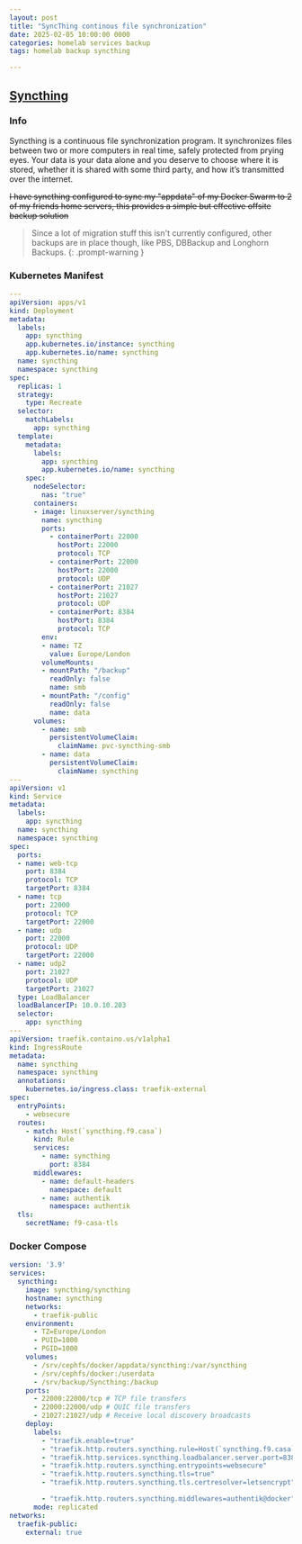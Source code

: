```yaml
---
layout: post
title: "SyncThing continous file synchronization"
date: 2025-02-05 10:00:00 0000
categories: homelab services backup
tags: homelab backup syncthing

---
```


## [Syncthing](https://syncthing.net/)

### Info
Syncthing is a continuous file synchronization program. It synchronizes files between two or more computers in real time, safely protected from prying eyes. Your data is your data alone and you deserve to choose where it is stored, whether it is shared with some third party, and how it’s transmitted over the internet.

~~I have syncthing configured to sync my "appdata" of my Docker Swarm to 2 of my friends home servers, this provides a simple but effective offsite backup solution~~

> Since a lot of migration stuff this isn't currently configured, other backups are in place though, like PBS, DBBackup and Longhorn Backups.
{: .prompt-warning }


### Kubernetes Manifest
```yaml
---
apiVersion: apps/v1
kind: Deployment
metadata:
  labels:
    app: syncthing
    app.kubernetes.io/instance: syncthing
    app.kubernetes.io/name: syncthing
  name: syncthing
  namespace: syncthing
spec:
  replicas: 1
  strategy:
    type: Recreate
  selector:
    matchLabels:
      app: syncthing
  template:
    metadata:
      labels:
        app: syncthing
        app.kubernetes.io/name: syncthing
    spec:
      nodeSelector:
        nas: "true"
      containers:
      - image: linuxserver/syncthing
        name: syncthing
        ports:
          - containerPort: 22000
            hostPort: 22000
            protocol: TCP
          - containerPort: 22000
            hostPort: 22000
            protocol: UDP
          - containerPort: 21027
            hostPort: 21027
            protocol: UDP
          - containerPort: 8384
            hostPort: 8384
            protocol: TCP
        env:
        - name: TZ
          value: Europe/London
        volumeMounts:
        - mountPath: "/backup"
          readOnly: false
          name: smb
        - mountPath: "/config"
          readOnly: false
          name: data
      volumes:
        - name: smb
          persistentVolumeClaim:
            claimName: pvc-syncthing-smb
        - name: data
          persistentVolumeClaim:
            claimName: syncthing
---
apiVersion: v1
kind: Service
metadata:
  labels:
    app: syncthing
  name: syncthing
  namespace: syncthing 
spec:
  ports:
  - name: web-tcp
    port: 8384
    protocol: TCP
    targetPort: 8384
  - name: tcp
    port: 22000
    protocol: TCP
    targetPort: 22000
  - name: udp
    port: 22000
    protocol: UDP
    targetPort: 22000
  - name: udp2
    port: 21027
    protocol: UDP
    targetPort: 21027
  type: LoadBalancer
  loadBalancerIP: 10.0.10.203
  selector:
    app: syncthing
---
apiVersion: traefik.containo.us/v1alpha1
kind: IngressRoute
metadata:
  name: syncthing
  namespace: syncthing
  annotations: 
    kubernetes.io/ingress.class: traefik-external
spec:
  entryPoints:
    - websecure
  routes:
    - match: Host(`syncthing.f9.casa`)
      kind: Rule
      services:
        - name: syncthing
          port: 8384
      middlewares:
        - name: default-headers
          namespace: default
        - name: authentik
          namespace: authentik
  tls:
    secretName: f9-casa-tls
```
### Docker Compose
```yaml
version: '3.9'
services:
  syncthing:
    image: syncthing/syncthing
    hostname: syncthing
    networks:
      - traefik-public
    environment:
      - TZ=Europe/London
      - PUID=1000
      - PGID=1000
    volumes:
      - /srv/cephfs/docker/appdata/syncthing:/var/syncthing
      - /srv/cephfs/docker:/userdata
      - /srv/backup/Syncthing:/backup
    ports:
      - 22000:22000/tcp # TCP file transfers
      - 22000:22000/udp # QUIC file transfers
      - 21027:21027/udp # Receive local discovery broadcasts
    deploy:
      labels:
        - "traefik.enable=true"
        - "traefik.http.routers.syncthing.rule=Host(`syncthing.f9.casa`)"
        - "traefik.http.services.syncthing.loadbalancer.server.port=8384"
        - "traefik.http.routers.syncthing.entrypoints=websecure"
        - "traefik.http.routers.syncthing.tls=true"
        - "traefik.http.routers.syncthing.tls.certresolver=letsencrypt"

        - "traefik.http.routers.syncthing.middlewares=authentik@docker"
      mode: replicated
networks:
  traefik-public:
    external: true
```
